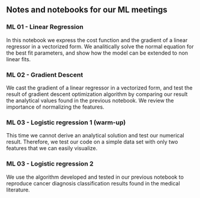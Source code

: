 ## Notes and notebooks for our ML meetings

### ML 01 - Linear Regression
In this notebook we express the cost function and the gradient of a linear regressor in a vectorized form.
We analitically solve the normal equation for the best fit parameters, and show how the model can be extended to non linear fits.

### ML 02 - Gradient Descent
We cast the gradient of a linear regressor in a vectorized form, and test the result of gradient descent optimization algorithm by comparing our result the analytical values found in the previous notebook. We review the importance of normalizing the features.

### ML 03 - Logistic regression 1 (warm-up)
This time we cannot derive an analytical solution and test our numerical result. Therefore, we test our code on a simple data set with only two features that we can easily visualize.

### ML 03 - Logistic regression 2
We use the algorithm developed and tested in our previous notebook to reproduce cancer diagnosis classification results found in the medical literature.

